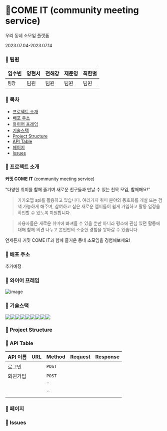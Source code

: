 # 🌈COME IT (community meeting service)

우리 동네 소모임 플랫폼

2023.07.04-2023.07.14

### 🧷 팀원

| 임수빈 | 양현서 | 전해강 | 제준영 | 최한별 |
| ------ | ------ | ------ | ------ | ------ |
| `팀장` | 팀원   | 팀원   | 팀원   | 팀원   |

### 🧷 목차

- [프로젝트 소개](#프로젝트-소개)
- [배포 주소](#배포-주소)
- [와이어 프레임](#와이어-프레임)
- [기술스택](#기술스택)
- [Project Structure](#project-structure)
- [API Table](#api-table)
- [페이지](#페이지)
- [Issues](#issues)

### 🧷 프로젝트 소개

**커밋 COME IT** (community meeting service)

"다양한 취미를 함께 즐기며 새로운 친구들과 만날 수 있는 친목 모임, 함께해요!”

> 카카오맵 api를 활용하고 있습니다. 여러가지 취미 분야의 동호회를 개설 또는 검색 가능하게 해주며, 참여하고 싶은 새로운 멤버들이 쉽게 가입하고 활동 일정을 확인할 수 있도록 지원합니다.

> 사용자들은 새로운 취미에 빠져들 수 있을 뿐만 아니라 평소에 관심 있던 활동에 대해 함께 의견 나누고 본인만의 소중한 경험을 쌓아갈 수 있습니다.

언제든지 커밋 COME IT과 함께 즐거운 동네 소모임을 경험해보세요!

### 🧷 배포 주소

추가예정

### 🧷 와이어 프레임

![image](https://github.com/HyunseoY/bamboo-community/assets/130683029/ac6cd8d0-3699-44f7-9685-c77497f4975a)

### 🧷 기술스택

<img src="https://img.shields.io/badge/html-E34F26?style=for-the-badge&logo=html5&logoColor=white"><img src="https://img.shields.io/badge/javascript-F7DF1E?style=for-the-badge&logo=javascript&logoColor=white"><img src="https://img.shields.io/badge/react-61DAFB?style=for-the-badge&logo=react&logoColor=white"><img src="https://img.shields.io/badge/reactquery-FF4154?style=for-the-badge&logo=reactquery&logoColor=white"><img src="https://img.shields.io/badge/redux-764ABC?style=for-the-badge&logo=redux&logoColor=white"><img src="https://img.shields.io/badge/styledcomponents-DB7093?style=for-the-badge&logo=styledcomponents&logoColor=white"><img src="https://img.shields.io/badge/firebase-FFCA28?style=for-the-badge&logo=firebase&logoColor=white"><img src="https://img.shields.io/badge/axios-5A29E4?style=for-the-badge&logo=axios&logoColor=white"><img src="https://img.shields.io/badge/kakaomap-FFCD00?style=for-the-badge&logo=kakao&logoColor=white">

### 🧷 Project Structure

### 🧷 API Table

| API 이름 | URL | Method | Request | Response |
| -------- | --- | ------ | ------- | -------- |
| 로그인   |     | `POST` |         |          |
| 회원가입 |     | `POST` |         |          |
|          |     | ``     |         |          |
|          |     | ``     |         |          |

### 🧷 페이지

### 🧷 Issues

